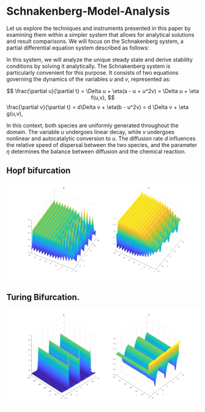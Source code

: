 # Schnakenberg-Model-Analysis
Let us explore the techniques and instruments presented in this paper by examining them within a simpler system that allows for analytical solutions and result comparisons. We will focus on the Schnakenberg system, a partial differential equation system described as follows:

In this system, we will analyze the unique steady state and derive stability conditions by solving it analytically. The Schnakenberg system is particularly convenient for this purpose. It consists of two equations governing the dynamics of the variables $u$ and $v$, represented as:

$$
  \frac{\partial u}{\partial t} = \Delta u + \eta(a - u + u^2v) = \Delta u + \eta f(u,v),
$$
  \frac{\partial v}{\partial t} = d\Delta v + \eta(b - u^2v) = d \Delta v + \eta g(u,v),

In this context, both species are uniformly generated throughout the domain. The variable $u$ undergoes linear decay, while $v$ undergoes nonlinear and autocatalytic conversion to $u$. The diffusion rate $d$ influences the relative speed of dispersal between the two species, and the parameter $\eta$ determines the balance between diffusion and the chemical reaction.


## Hopf bifurcation
![Alt text](figures/timestepHopfP0.jpg?raw=true "Hopf")


## Turing Bifurcation.
![Alt text](figures/timestepTuringP1.jpg?raw=true "Turing")
